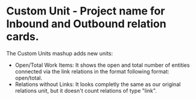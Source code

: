 # Custom Unit - Project name for Inbound and Outbound relation cards.

The Custom Units mashup adds new units:

* Open/Total Work Items: It shows the open and total number of entities connected via the link relations in the format following format: open/total.
* Relations without Links: It looks completly the same as our original relations unit, but it doesn't count relations of type "link".


